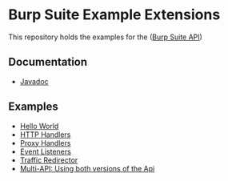 Burp Suite Example Extensions
============================

This repository holds the examples for the ([Burp Suite API](https://github.com/PortSwigger/burp-extensions-montoya-api))

Documentation
--------
* [Javadoc](https://portswigger.github.io/burp-extensions-montoya-api/javadoc/burp/api/montoya/MontoyaApi.html)

Examples
--------

* [Hello World](https://github.com/PortSwigger/burp-extensions-montoya-api-examples/blob/main/helloworld/src/main/java/example/helloworld)
* [HTTP Handlers](https://github.com/PortSwigger/burp-extensions-montoya-api-examples/blob/main/httphandler/src/main/java/example/httphandler)
* [Proxy Handlers](https://github.com/PortSwigger/burp-extensions-montoya-api-examples/blob/main/proxyhandler/src/main/java/example/proxyhandler)
* [Event Listeners](https://github.com/PortSwigger/burp-extensions-montoya-api-examples/blob/main/eventlisteners/src/main/java/example/eventlisteners)
* [Traffic Redirector](https://github.com/PortSwigger/burp-extensions-montoya-api-examples/blob/main/trafficredirector/src/main/java/example/trafficredirector)
* [Multi-API: Using both versions of the Api](https://github.com/PortSwigger/burp-extensions-montoya-api-examples/blob/main/multiapi/src/main/java/example/multiapi)
